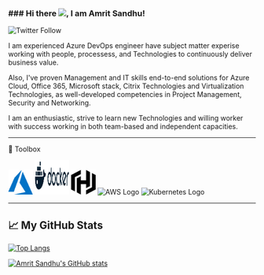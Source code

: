 ### ### Hi there <img src="https://raw.githubusercontent.com/MartinHeinz/MartinHeinz/master/wave.gif" width="30px">, I am Amrit Sandhu!

![Twitter Follow](https://img.shields.io/twitter/follow/real_ASandhu?style=social)

I am experienced Azure DevOps engineer have subject matter experise working with people, processess, and Technologies to continuously deliver business value.

Also, I've proven Management and IT skills end-to-end solutions for Azure Cloud, Office 365, Microsoft stack, Citrix Technologies and Virtualization Technologies, as well-developed competencies in Project Management, Security and Networking.

I am an enthusiastic, strive to learn new Technologies and willing worker with success working in both team-based and independent capacities.

---

🧰 Toolbox

<img src="https://github.com/A-Sandhu/A-Sandhu/blob/main/svg/logos/Azure/azure-1.svg" alt="Azure Logo" width="50" height="50"/> <img src="https://github.com/A-Sandhu/A-Sandhu/blob/main/svg/logos/Docker/docker-1.svg" alt="Docker Logo" width="70" height="70"/> <img src="https://github.com/A-Sandhu/A-Sandhu/blob/main/svg/logos/HasiCorp/hashicorp.svg" alt="HashiCorp Logo" width="50" height="50"/> <image src="https://github.com/A-Sandhu/A-Sandhu/blob/main/svg/logos/AWS/aws-2.svg" alt=" AWS Logo" width="50" height="50"/> <image src="https://github.com/A-Sandhu/A-Sandhu/blob/main/svg/logos/Kubernetes/kubernets.svg" alt=" Kubernetes Logo" width="50" height="50"/> 

---

## &#x1f4c8; My GitHub Stats

[![Top Langs](https://github-readme-stats.vercel.app/api/top-langs/?username=a-sandhu&hide=java,html,css&theme=radical)](https://github.com/anuraghazra/github-readme-stats)

[![Amrit Sandhu's GitHub stats](https://github-readme-stats.vercel.app/api?username=a-sandhu&theme=radical)](https://github.com/anuraghazra/github-readme-stats)



<!--
**A-Sandhu/A-Sandhu** is a ✨ _special_ ✨ repository because its `README.md` (this file) appears on your GitHub profile.

Here are some ideas to get you started:

- 🔭 I’m currently working on ...
- 🌱 I’m currently learning ...
- 👯 I’m looking to collaborate on ...
- 🤔 I’m looking for help with ...
- 💬 Ask me about ...
- 📫 How to reach me: ...
- 😄 Pronouns: ...
- ⚡ Fun fact: ...
-->
